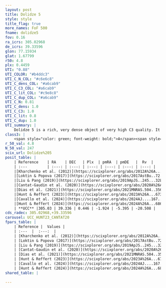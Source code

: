 ```yaml
---
layout: post
title: Dolidze 5
style: style
title_flag: true
more_names: FoF 500
fname: dolidze5
fov: 0.16
ra_icrs: 305.02968
de_icrs: 39.33596
glon: 77.15934
glat: 1.67799
r50: 4.8
plx: 0.4459
UTI: "0.88"
UTI_COLOR: "#b4ddc3"
UTI_C_N_COL: "#c6e6c8"
UTI_C_dens_COL: "#a6cab9"
UTI_C_C3_COL: "#a6cab9"
UTI_C_lit_COL: "#c9e8c8"
UTI_C_dup_COL: "#a6cab9"
UTI_C_N: 0.81
UTI_C_dens: 1.0
UTI_C_C3: 1.0
UTI_C_lit: 0.8
UTI_C_dup: 1.0
UTI_summary: |
    Dolidze 5 is a rich, very dense object of very high C3 quality. It is well-studied in the literature.
class3: |
    <span style="color: green; font-weight: bold;">A</span><span style="color: green; font-weight: bold;">A</span>
r_50_val: 4.8
N_50_val: 247
scix_url: Dolidze%205
posit_table: |
    | Reference    | RA    | DEC   | Plx  | pmRA  | pmDE   |  Rv  |
    | :---         | :---: | :---: | :---: | :---: | :---: | :---: |
    |[Kharchenko et al. (2012)](https://scixplorer.org/abs/2012A%26A...543A.156K) | 305.036 | 39.32 | -- | -3.42 | -5.75 | -- |
    |[Loktin & Popova (2017)](https://scixplorer.org/abs/2017AstBu..72..257L) | 305.04 | 39.331 | -- | -1.112 | -2.21 | -35.0 |
    |[Liu & Pang (2019)](https://scixplorer.org/abs/2019ApJS..245...32L) | 305.022 | 39.325 | 0.454 | -2.018 | -5.346 | -- |
    |[Cantat-Gaudin et al. (2020)](https://scixplorer.org/abs/2020A%26A...640A...1C) | 305.025 | 39.331 | 0.443 | -1.929 | -5.384 | -- |
    |[Dias et al. (2021)](https://scixplorer.org/abs/2021MNRAS.504..356D) | 305.016 | 39.323 | 0.45 | -1.921 | -5.386 | -20.381 |
    |[Hunt & Reffert (2023)](https://scixplorer.org/abs/2023A%26A...673A.114H) | 305.038 | 39.335 | 0.446 | -1.911 | -5.405 | -5.194 |
    |[Cavallo et al. (2024)](https://scixplorer.org/abs/2024AJ....167...12C) | 305.029 | 39.336 | 0.451 | -- | -- | -- |
    |[Hunt & Reffert (2024)](https://scixplorer.org/abs/2024A%26A...686A..42H) | 305.038 | 39.335 | 0.446 | -1.911 | -5.405 | -5.194 |
    | **UCC** |305.03 | 39.336 | 0.446 | -1.924 | -5.395 | -20.508 | 
cds_radec: 305.02968,+39.33596
carousel: UCC_HUNT23_CANTAT20
fpars_table: |
    | Reference |  Values |
    | :---  |  :---:  |
    | [Kharchenko et al. (2012)](https://scixplorer.org/abs/2012A%26A...543A.156K) | `e_bv=0.521, distance=969, log_age=8.1` |
    | [Loktin & Popova (2017)](https://scixplorer.org/abs/2017AstBu..72..257L) | `E(B-V)=0.819, Dmod=11.297, logt=7.93` |
    | [Liu & Pang (2019)](https://scixplorer.org/abs/2019ApJS..245...32L) | `Age=2.88, Z=-0.75` |
    | [Cantat-Gaudin et al. (2020)](https://scixplorer.org/abs/2020A%26A...640A...1C) | `AVNN=2.13, DMNN=11.51, AgeNN=7.8` |
    | [Dias et al. (2021)](https://scixplorer.org/abs/2021MNRAS.504..356D) | `Av=2.544, Dist=2005, logage=7.437, [Fe/H]=-0.033` |
    | [Hunt & Reffert (2023)](https://scixplorer.org/abs/2023A%26A...673A.114H) | `AV50=2.803, diffAV50=2.466, MOD50=11.605, logAge50=7.822` |
    | [Cavallo et al. (2024)](https://scixplorer.org/abs/2024AJ....167...12C) | `AV50=2.54, dMod50=10.96, logAge50=8.38, [Fe/H]50=0.12` |
    | [Hunt & Reffert (2024)](https://scixplorer.org/abs/2024A%26A...686A..42H) | `MassJ=1318.11` |
shared_table: |
    
---
```

